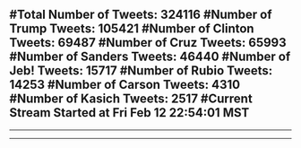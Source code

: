 #Total Number of Tweets: 324116 
#Number of Trump Tweets: 105421
#Number of Clinton Tweets: 69487
#Number of Cruz Tweets: 65993
#Number of Sanders Tweets: 46440
#Number of Jeb! Tweets: 15717
#Number of Rubio Tweets: 14253
#Number of Carson Tweets: 4310
#Number of Kasich Tweets: 2517
#Current Stream Started at Fri Feb 12 22:54:01 MST
---
---
---
